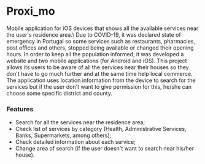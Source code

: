 # Proxi_mo

Mobile application for iOS devices that shows all the available services near the user's residence area.\ 
Due to COVID-19, it was declared state of emergency in Portugal so some services such as restaurants, pharmacies, post offices and others, stopped being available or changed their opening hours. In order to keep all the population informed, it was developed a website and two mobile applications (for Android and iOS). This project allows its users to be aware of all the services near their houses so they don't have to go much further and at the same time help local commerce.\
The application uses location information from the device to search for the services but if the user don't want to give permission for this, he/she can choose some specific district and county.

### Features
- Search for all the services near the residence area;
- Check list of services by category (Health, Administrative Services, Banks, Supermarkets, among others);
- Check detailed information about each service;
- Change area of search (if the user doesn't want to search near his/her house).
